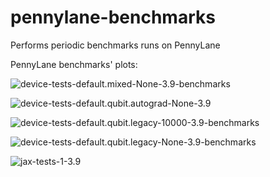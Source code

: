 # pennylane-benchmarks
Performs periodic benchmarks runs on PennyLane

PennyLane benchmarks' plots:

![device-tests-default.mixed-None-3.9-benchmarks](pennylane_benchmarks/device-tests-default.mixed-None-3.9-benchmarks/device-tests-default.mixed-None-3.9.png "device-tests-default.mixed-None-3.9-benchmarks")

![device-tests-default.qubit.autograd-None-3.9](pennylane_benchmarks/device-tests-default.qubit.autograd-None-3.9-benchmarks/device-tests-default.qubit.autograd-None-3.9.png "device-tests-default.qubit.autograd-None-3.9")

![device-tests-default.qubit.legacy-10000-3.9-benchmarks](pennylane_benchmarks/device-tests-default.qubit.legacy-10000-3.9-benchmarks/device-tests-default.qubit.legacy-10000-3.9.png "device-tests-default.qubit.legacy-10000-3.9-benchmarks")

![device-tests-default.qubit.legacy-None-3.9-benchmarks](pennylane_benchmarks/device-tests-default.qubit.legacy-None-3.9-benchmarks/device-tests-default.qubit.legacy-None-3.9.png "device-tests-default.qubit.legacy-None-3.9-benchmarks")

![jax-tests-1-3.9](pennylane_benchmarks/jax-tests-1-3.9-benchmarks/jax-tests-1-3.9.png "jax-tests-1-3.9")

